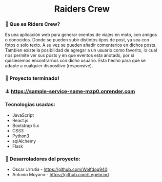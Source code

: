 <h1 align="center"> Raiders Crew </h1>


### :mega: Que es Riders Crew?
Es una aplicación web para generar eventos de viajes en moto, con amigos o conocidos. Donde se pueden subir distintos tipos de post, ya sea con fotos o solo texto. A su vez se pueden añadir comentarios en dichos posts. Tambien existe la posibilidad de agregar a un usuario como favorito, lo cual nos permite ver sus posts y en que eventos esta anotado, por si quisiesemos encontrarnos con dicho usuario.
Esta hecho para que se adapte a cualquier dispositivo (responsive).

### :battery: Proyecto terminado!

### :anchor: https://sample-service-name-mzp0.onrender.com

### Tecnologias usadas: 

- JavaScript
- React.js
- Bootstrap 5.x
- CSS3
- Python3
- sqlAlchemy
- Flask

### :muscle: Desarroladores del proyecto:

- Oscar Urrutia - https://github.com/Wolfdog940
- Antonio Moyano - https://github.com/Legebrind

